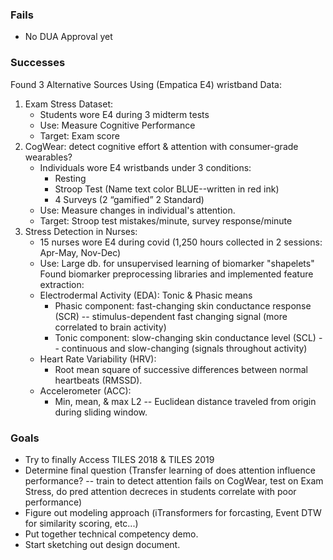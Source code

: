 ### Fails
- No DUA Approval yet

### Successes
Found 3 Alternative Sources Using (Empatica E4) wristband Data:
1. Exam Stress Dataset: 
   - Students wore E4 during 3 midterm tests
   - Use: Measure Cognitive Performance
   - Target: Exam score
2. CogWear: detect cognitive effort & attention with consumer-grade wearables? 
   - Individuals wore E4 wristbands under 3 conditions:
     - Resting
     - Stroop Test (Name text color BLUE--written in red ink)
     - 4 Surveys (2 “gamified” 2 Standard)
   - Use: Measure changes in individual's attention.
   - Target: Stroop test mistakes/minute, survey response/minute
3. Stress Detection in Nurses:
   - 15 nurses wore E4 during covid (1,250 hours collected in 2 sessions: Apr-May, Nov-Dec)
   - Use: Large db. for unsupervised learning of biomarker "shapelets"
Found biomarker preprocessing libraries and implemented feature extraction:
   - Electrodermal Activity (EDA): Tonic & Phasic means
     - Phasic component: fast-changing skin conductance response (SCR) -- stimulus-dependent fast changing signal (more correlated to brain activity)
     - Tonic component: slow-changing skin conductance level (SCL) --  continuous and slow-changing (signals throughout activity)
   - Heart Rate Variability (HRV):
     - Root mean square of successive differences between normal heartbeats (RMSSD).
   - Accelerometer (ACC):
     - Min, mean, & max L2 -- Euclidean distance traveled from origin during sliding window.

### Goals
- Try to finally Access TILES 2018 & TILES 2019
- Determine final question (Transfer learning of does attention influence performance? -- train to detect attention fails on CogWear, test on Exam Stress, do pred attention decreces in students correlate with poor performance)
- Figure out modeling approach (iTransformers for forcasting, Event DTW for similarity scoring, etc...)
- Put together technical competency demo.
- Start sketching out design document.